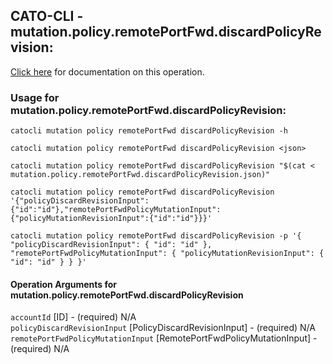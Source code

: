 
## CATO-CLI - mutation.policy.remotePortFwd.discardPolicyRevision:
[Click here](https://api.catonetworks.com/documentation/#mutation-mutation.policy.remotePortFwd.discardPolicyRevision) for documentation on this operation.

### Usage for mutation.policy.remotePortFwd.discardPolicyRevision:

`catocli mutation policy remotePortFwd discardPolicyRevision -h`

`catocli mutation policy remotePortFwd discardPolicyRevision <json>`

`catocli mutation policy remotePortFwd discardPolicyRevision "$(cat < mutation.policy.remotePortFwd.discardPolicyRevision.json)"`

`catocli mutation policy remotePortFwd discardPolicyRevision '{"policyDiscardRevisionInput":{"id":"id"},"remotePortFwdPolicyMutationInput":{"policyMutationRevisionInput":{"id":"id"}}}'`

`catocli mutation policy remotePortFwd discardPolicyRevision -p '{
    "policyDiscardRevisionInput": {
        "id": "id"
    },
    "remotePortFwdPolicyMutationInput": {
        "policyMutationRevisionInput": {
            "id": "id"
        }
    }
}'`


#### Operation Arguments for mutation.policy.remotePortFwd.discardPolicyRevision ####

`accountId` [ID] - (required) N/A    
`policyDiscardRevisionInput` [PolicyDiscardRevisionInput] - (required) N/A    
`remotePortFwdPolicyMutationInput` [RemotePortFwdPolicyMutationInput] - (required) N/A    
